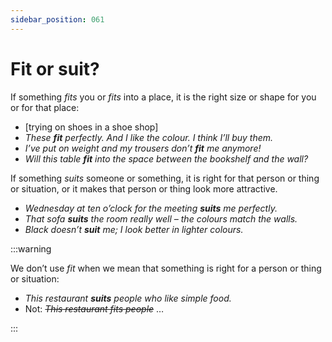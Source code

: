 ```yaml
---
sidebar_position: 061
---
```


# Fit or suit?

If something *fits* you or *fits* into a place, it is the right size or shape for you or for that place:

- \[trying on shoes in a shoe shop\]
- *These **fit** perfectly. And I like the colour. I think I’ll buy them.*
- *I’ve put on weight and my trousers don’t **fit** me anymore!*
- *Will this table **fit** into the space between the bookshelf and the wall?*

If something *suits* someone or something, it is right for that person or thing or situation, or it makes that person or thing look more attractive.

- *Wednesday at ten o’clock for the meeting **suits** me perfectly.*
- *That sofa **suits** the room really well – the colours match the walls.*
- *Black doesn’t **suit** me; I look better in lighter colours.*

:::warning

We don’t use *fit* when we mean that something is right for a person or thing or situation:

- *This restaurant **suits** people who like simple food.*
- Not: *~~This restaurant fits people~~* …

:::
